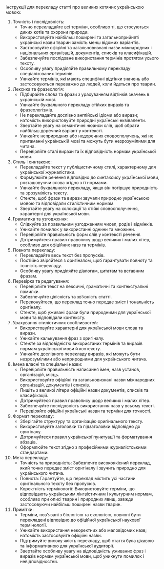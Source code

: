 Інструкції для перекладу статті про великих котячих українською мовою:
1. Точність і послідовність:
    - Точно перекладайте всі терміни, особливо ті, що стосуються диких котів та охорони природи.
    - Використовуйте найбільш поширені та загальноприйняті українські назви тварин замість менш відомих варіантів.
    - Застосовуйте офіційні та загальновизнані назви міжнародних і національних організацій, документів, списків та класифікацій.
    - Забезпечуйте послідовне використання термінів протягом усього тексту.
    - Особливу увагу приділяйте правильному перекладу спеціалізованих термінів.
    - Уникайте термінів, які мають специфічні відтінки значень або застосовуються переважно до людей, коли йдеться про тварин.
2. Лексика та фразеологія:
    - Підбирайте слова та фрази з урахуванням відтінків значень в українській мові.
    - Уникайте буквального перекладу стійких виразів та фразеологізмів.
    - Не перекладайте дослівно англійські ідіоми або вирази; натомість використовуйте природні українські еквіваленти.
    - Звертайте увагу на семантичні нюанси слів, щоб обрати найбільш доречний варіант у контексті.
    - Уникайте неприродних або недоречних словосполучень, які не притаманні українській мові та можуть бути незрозумілими для читача.
    - Перевіряйте сталі вирази та їх відповідність нормам української мови.
3. Стиль і синтаксис:
    - Перекладайте текст у публіцистичному стилі, характерному для української журналістики.
    - Формулюйте речення відповідно до синтаксису української мови, розташовуючи слова згідно з її нормами.
    - Уникайте буквального перекладу, якщо він погіршує природність та зрозумілість тексту.
    - Стежте, щоб фрази та вирази звучали природно українською мовою та відповідали стилістичним нормам.
    - Звертайте увагу на колокації та стійкі словосполучення, характерні для української мови.
4. Граматика та узгодження:
    - Слідкуйте за правильним узгодженням чисел, родів і відмінків.
    - Уникайте помилок у використанні однини та множини.
    - Перевіряйте правильність форм слів у контексті речення.
    - Дотримуйтеся правил правопису щодо великих і малих літер, особливо для офіційних назв та термінів.
5. Повнота перекладу:
    - Перекладайте весь текст без пропусків.
    - Постійно звіряйтеся з оригіналом, щоб гарантувати повноту та точність перекладу.
    - Особливу увагу приділяйте діалогам, цитатам та вставним фразам.
6. Перевірка та редагування:
    - Перевіряйте текст на лексичні, граматичні та контекстуальні помилки.
    - Забезпечуйте цілісність та зв’язність статті.
    - Переконуйтеся, що переклад точно передає зміст і тональність оригіналу.
    - Стежте, щоб уживані фрази були природними для української мови та відповідали контексту.
7. Урахування стилістичних особливостей:
    - Використовуйте характерні для української мови слова та вирази.
    - Уникайте калькування фраз з оригіналу.
    - Стежте за відповідністю використаних термінів та виразів нормам української мови й контексту.
    - Уникайте дослівного перекладу виразів, які можуть бути незрозумілими або неприродними для українського читача.
8. Імена власні та спеціальні назви:
    - Перевіряйте правильність написання імен, назв установ, організацій, місць.
    - Використовуйте офіційні та загальновизнані назви міжнародних організацій, документів і списків.
    - Пишіть з великої літери офіційні назви документів, списків та класифікацій.
    - Дотримуйтеся правил правопису щодо великих і малих літер.
    - Забезпечуйте послідовність використання назв у всьому тексті.
    - Перевіряйте офіційні українські назви та терміни для точності.
9. Формат перекладу:
    - Зберігайте структуру та організацію оригінального тексту.
    - Використовуйте заголовки та підзаголовки відповідно до оригіналу.
    - Дотримуйтеся правил української пунктуації та форматування абзаців.
    - Оформлюйте текст згідно з професійними журналістськими стандартами.
10. Мета перекладу:
    - Точність та природність: Забезпечте високоякісний переклад, який точно передає зміст оригіналу і звучить природно для українського читача.
    - Повнота: Гарантуйте, що переклад містить усі частини оригінального тексту без пропусків.
    - Коректність термінології: Використовуйте терміни, що відповідають українським лінгвістичним і культурним нормам, особливо при описі тварин і природних явищ, завжди застосовуючи найбільш поширені назви тварин.
11. Примітки:
    - Терміни, пов'язані з біологією та екологією, повинні бути перекладені відповідно до офіційної української наукової термінології.
    - Уникайте використання некоректних або маловідомих назв; натомість застосовуйте офіційні назви.
    - Підтримуйте високу якість перекладу, щоб стаття була цікавою та інформативною для української аудиторії.
    - Звертайте особливу увагу на відповідність уживаних фраз і виразів нормам української мови, щоб уникнути помилок і невідповідностей.
